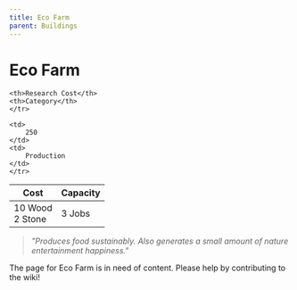 ```yaml
---
title: Eco Farm
parent: Buildings
---
```

# Eco Farm

<table>
<thead>
	<tr>
	<th>Cost</th>
	<th>Capacity</th>
	
	<th>Research Cost</th>
	<th>Category</th>
	</tr>
</thead>
<tbody>
	<tr>
	<td>
		10 Wood<br>2 Stone
	</td>
	<td>
		3 Jobs
	</td>
	
	<td>
		250
	</td>
	<td>
		Production
	</td>
	</tr>
</tbody>
</table>

> *"Produces food sustainably. Also generates a small amount of nature entertainment happiness."*

The page for Eco Farm is in need of content. Please help by contributing to the wiki!
